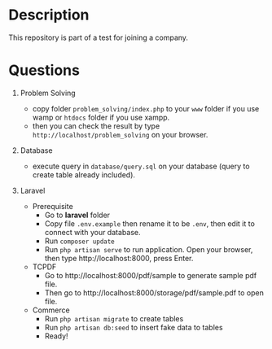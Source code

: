 # Description
This repository is part of a test for joining a company.

# Questions
1. Problem Solving
   - copy folder <code>problem_solving/index.php</code> to your <code>www</code> folder if you use wamp or <code>htdocs</code> folder if you use xampp.
   - then you can check the result by type <code>http://localhost/problem_solving</code> on your browser.

2. Database
   - execute query in <code>database/query.sql</code> on your database (query to create table already included).

3. Laravel
   - Prerequisite
      - Go to <b>laravel</b> folder
      - Copy file <code>.env.example</code> then rename it to be <code>.env</code>, then edit it to connect with your database.
      - Run <code>composer update</code>
      - Run <code>php artisan serve</code> to run application. Open your browser, then type http://localhost:8000, press Enter.

   * TCPDF
      - Go to <link>http://localhost:8000/pdf/sample</link> to generate sample pdf file.
      - Then go to <link>http://localhost:8000/storage/pdf/sample.pdf</link> to open file.
   * Commerce
      - Run <code>php artisan migrate</code> to create tables
      - Run <code>php artisan db:seed</code> to insert fake data to tables
      - Ready!
